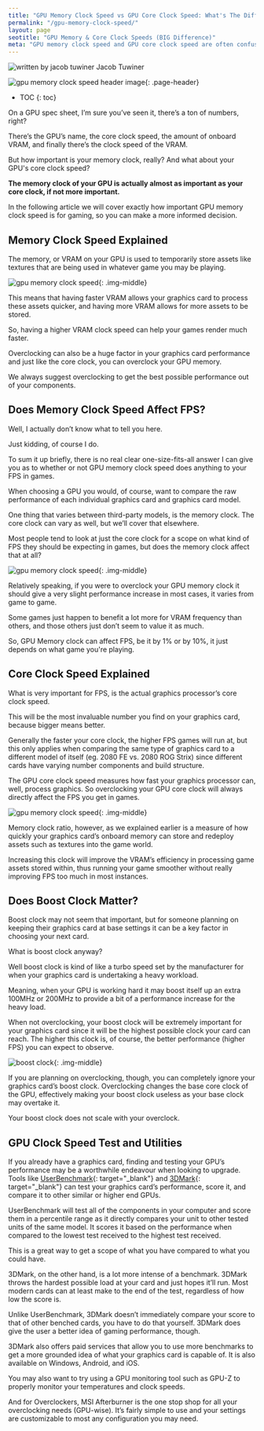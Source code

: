 ```yaml
---
title: "GPU Memory Clock Speed vs GPU Core Clock Speed: What's The Difference?" 
permalink: "/gpu-memory-clock-speed/"
layout: page
seotitle: "GPU Memory & Core Clock Speeds (BIG Difference)" 
meta: "GPU memory clock speed and GPU core clock speed are often confused with one another, but they're both pretty important to consider. So, what's the difference? " 
---
```


<div class="author-line">
	<img class="author-image" alt="written by jacob tuwiner" src="/img/profile/close.jpg" />
	<span>Jacob Tuwiner</span>
</div>

![gpu memory clock speed header image](/img/header/gpu-memory.png){: .page-header}

* TOC
{: toc}

On a GPU spec sheet, I’m sure you’ve seen it, there’s a ton of numbers, right? 

There’s the GPU’s name, the core clock speed, the amount of onboard VRAM, and finally there’s the clock speed of the VRAM. 

But how important is your memory clock, really? And what about your GPU's core clock speed?

**The memory clock of your GPU is actually almost as important as your core clock, if not more important.**

In the following article we will cover exactly how important GPU memory clock speed is for gaming, so you can make a more informed decision. 

## Memory Clock Speed Explained  

The memory, or VRAM on your GPU is used to temporarily store assets like textures that are being used in whatever game you may be playing. 

![gpu memory clock speed](/img/gpu-memory-clock-speed/gpu.jpg){: .img-middle}

This means that having faster VRAM allows your graphics card to process these assets quicker, and having more VRAM allows for more assets to be stored. 

So, having a higher VRAM clock speed can help your games render much faster.

Overclocking can also be a huge factor in your graphics card performance and just like the core clock, you can overclock your GPU memory. 

We always suggest overclocking to get the best possible performance out of your components.

## Does Memory Clock Speed Affect FPS? 

Well, I actually don’t know what to tell you here. 

Just kidding, of course I do. 

To sum it up briefly, there is no real clear one-size-fits-all answer I can give you as to whether or not GPU memory clock speed does anything to your FPS in games.

When choosing a GPU you would, of course, want to compare the raw performance of each individual graphics card and graphics card model. 

One thing that varies between third-party models, is the memory clock. The core clock can vary as well, but we’ll cover that elsewhere.

Most people tend to look at just the core clock for a scope on what kind of FPS they should be expecting in games, but does the memory clock affect that at all? 

![gpu memory clock speed](/img/gpu-memory-clock-speed/specs.jpg){: .img-middle}

Relatively speaking, if you were to overclock your GPU memory clock it should give a very slight performance increase in most cases, it varies from game to game. 

Some games just happen to benefit a lot more for VRAM frequency than others, and those others just don’t seem to value it as much.

So, GPU Memory clock can affect FPS, be it by 1% or by 10%, it just depends on what game you're playing.

## Core Clock Speed Explained 

What is very important for FPS, is the actual graphics processor’s core clock speed. 

This will be the most invaluable number you find on your graphics card, because bigger means better.

Generally the faster your core clock, the higher FPS games will run at, but this only applies when comparing the same type of graphics card to a different model of itself (eg. 2080 FE vs. 2080 ROG Strix) since different cards have varying number components and build structure.

The GPU core clock speed measures how fast your graphics processor can, well, process graphics. So overclocking your GPU core clock will always directly affect the FPS you get in games. 

![gpu memory clock speed](/img/gpu-memory-clock-speed/gpus.jpg){: .img-middle}

Memory clock ratio, however, as we explained earlier is a measure of how quickly your graphics card’s onboard memory can store and redeploy assets such as textures into the game world.

Increasing this clock will improve the VRAM’s efficiency in processing game assets stored within, thus running your game smoother without really improving FPS too much in most instances.

## Does Boost Clock Matter?

Boost clock may not seem that important, but for someone planning on keeping their graphics card at base settings it can be a key factor in choosing your next card.

What is boost clock anyway? 

Well boost clock is kind of like a turbo speed set by the manufacturer for when your graphics card is undertaking a heavy workload. 

Meaning, when your GPU is working hard it may boost itself up an extra 100MHz or 200MHz to provide a bit of a performance increase for the heavy load.

When not overclocking, your boost clock will be extremely important for your graphics card since it will be the highest possible clock your card can reach. The higher this clock is, of course, the better performance (higher FPS) you can expect to observe.

![boost clock](/img/gpu-memory-clock-speed/boost-clock.png){: .img-middle}

If you are planning on overclocking, though, you can completely ignore your graphics card’s boost clock. Overclocking changes the base core clock of the GPU, effectively making your boost clock useless as your base clock may overtake it. 

Your boost clock does not scale with your overclock.

## GPU Clock Speed Test and Utilities 

If you already have a graphics card, finding and testing your GPU’s performance may be a worthwhile endeavour when looking to upgrade. Tools like [UserBenchmark](https://gpu.userbenchmark.com/Software){: target="_blank"} and [3DMark](https://benchmarks.ul.com/3dmark){: target="_blank"} can test your graphics card’s performance, score it, and compare it to other similar or higher end GPUs.

UserBenchmark will test all of the components in your computer and score them in a percentile range as it directly compares your unit to other tested units of the same model. It scores it based on the performance when compared to the lowest test received to the highest test received. 

This is a great way to get a scope of what you have compared to what you could have.

3DMark, on the other hand, is a lot more intense of a benchmark. 3DMark throws the hardest possible load at your card and just hopes it’ll run. Most modern cards can at least make to the end of the test, regardless of how low the score is. 

Unlike UserBenchmark, 3DMark doesn’t immediately compare your score to that of other benched cards, you have to do that yourself. 3DMark does give the user a better idea of gaming performance, though.

3DMark also offers paid services that allow you to use more benchmarks to get a more grounded idea of what your graphics card is capable of. It is also available on Windows, Android, and iOS.

You may also want to try using a GPU monitoring tool such as GPU-Z to properly monitor your temperatures and clock speeds.

And for Overclockers, MSI Afterburner is the one stop shop for all your overclocking needs (GPU-wise). It’s fairly simple to use and your settings are customizable to most any configuration you may need.
